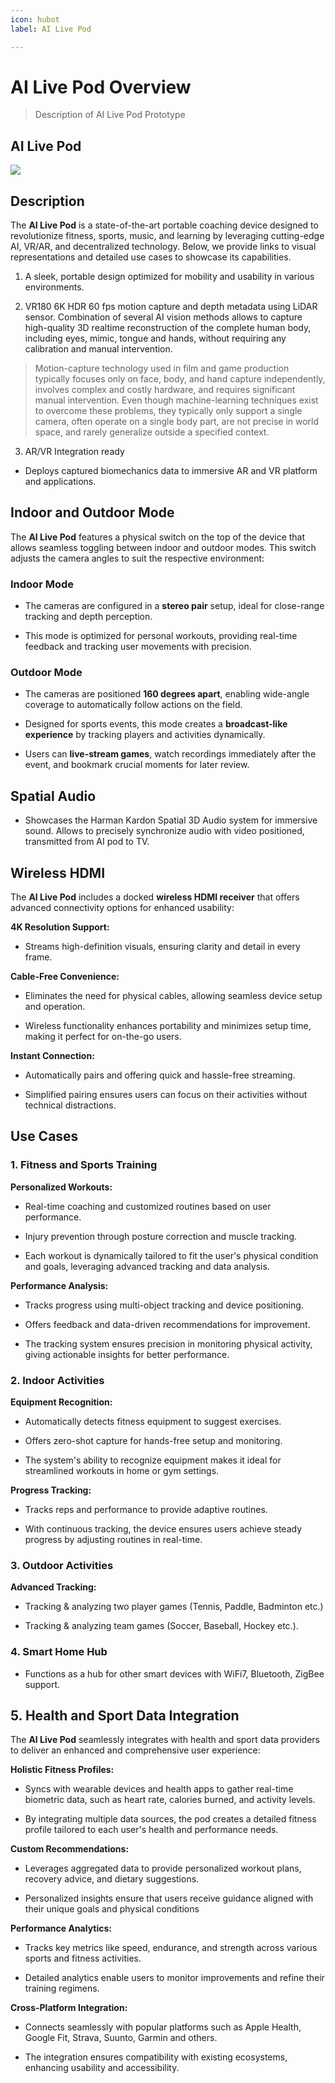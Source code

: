 ```yaml
---
icon: hubot
label: AI Live Pod

---
```


# AI Live Pod Overview

 
> Description of AI Live Pod Prototype

 
## AI Live Pod
![](https://lh7-rt.googleusercontent.com/docsz/AD_4nXcoG4lJjaDMtggBT3kgWuTHPsK-zkjnkg3-229vLtm4efKjTNjuAtK-w5kpZFDQL8tT3SbxUuhlVYxfjAWYcw-uTNDUBqcZL3N-vj7rpC5PdPkIhzdkVuXPPbmLupCwfD-sgF8zrg?key=AsJEkgePh24159X10uUz6PJ-)

## Description

The **AI Live Pod** is a state-of-the-art portable coaching device designed to revolutionize fitness, sports, music, and learning by leveraging cutting-edge AI, VR/AR, and decentralized technology. Below, we provide links to visual representations and detailed use cases to showcase its capabilities.

1. A sleek, portable design optimized for mobility and usability in various environments.

2.  VR180 6K HDR 60 fps motion capture and depth metadata using LiDAR sensor. Combination of several AI vision methods allows to capture high-quality 3D realtime reconstruction of the complete human body, including eyes, mimic, tongue and hands, without requiring any calibration and manual intervention.

  

> Motion-capture technology used in film and game production typically focuses only on face, body, and hand capture independently, involves complex and costly hardware, and requires significant manual intervention.  Even though machine-learning techniques exist to overcome these problems, they typically only support a single camera, often operate on a single body part, are not precise in world space, and rarely generalize outside a specified context.

 
3. AR/VR Integration ready

- Deploys captured biomechanics data to immersive AR and VR platform and applications.


## Indoor and Outdoor Mode

  
The **AI Live Pod** features a physical switch on the top of the device that allows seamless toggling between indoor and outdoor modes. This switch adjusts the camera angles to suit the respective environment:

 
### Indoor Mode

- The cameras are configured in a **stereo pair** setup, ideal for close-range tracking and depth perception.

- This mode is optimized for personal workouts, providing real-time feedback and tracking user movements with precision.

  

### Outdoor Mode

- The cameras are positioned **160 degrees apart**, enabling wide-angle coverage to automatically follow actions on the field.

- Designed for sports events, this mode creates a **broadcast-like experience** by tracking players and activities dynamically.

- Users can **live-stream games**, watch recordings immediately after the event, and bookmark crucial moments for later review.

  

## Spatial Audio

- Showcases the Harman Kardon Spatial 3D Audio system for immersive sound. Allows to precisely synchronize audio with video positioned, transmitted from AI pod to TV.

  

## Wireless HDMI

  

The **AI Live Pod** includes a docked **wireless HDMI receiver** that offers advanced connectivity options for enhanced usability:

  **4K Resolution Support:**

- Streams high-definition visuals, ensuring clarity and detail in every frame.

 **Cable-Free Convenience:**

- Eliminates the need for physical cables, allowing seamless device setup and operation.

- Wireless functionality enhances portability and minimizes setup time, making it perfect for on-the-go users.

**Instant Connection:**

- Automatically pairs and offering quick and hassle-free streaming.

- Simplified pairing ensures users can focus on their activities without technical distractions.

  

## Use Cases

  

### 1. **Fitness and Sports Training**

**Personalized Workouts:**

- Real-time coaching and customized routines based on user performance.

- Injury prevention through posture correction and muscle tracking.

- Each workout is dynamically tailored to fit the user's physical condition and goals, leveraging advanced tracking and data analysis.

  

**Performance Analysis:**

- Tracks progress using multi-object tracking and device positioning.

- Offers feedback and data-driven recommendations for improvement.

-   The tracking system ensures precision in monitoring physical activity, giving actionable insights for better performance.

  

### 2. **Indoor Activities**

**Equipment Recognition:**

- Automatically detects fitness equipment to suggest exercises.

- Offers zero-shot capture for hands-free setup and monitoring.

-   The system's ability to recognize equipment makes it ideal for streamlined workouts in home or gym settings.

  

**Progress Tracking:**

- Tracks reps and performance to provide adaptive routines.

-   With continuous tracking, the device ensures users achieve steady progress by adjusting routines in real-time.

  

### 3. **Outdoor Activities**

**Advanced Tracking:**

- Tracking & analyzing two player games (Tennis, Paddle, Badminton etc.)

- Tracking & analyzing team games (Soccer, Baseball, Hockey etc.).

### 4. **Smart Home Hub**
- Functions as a hub for other smart devices with WiFi7, Bluetooth, ZigBee support.

  

## 5. Health and Sport Data Integration

The **AI Live Pod** seamlessly integrates with health and sport data providers to deliver an enhanced and comprehensive user experience:

**Holistic Fitness Profiles:**

- Syncs with wearable devices and health apps to gather real-time biometric data, such as heart rate, calories burned, and activity levels.

- By integrating multiple data sources, the pod creates a detailed fitness profile tailored to each user's health and performance needs.

  

**Custom Recommendations:**

- Leverages aggregated data to provide personalized workout plans, recovery advice, and dietary suggestions.

- Personalized insights ensure that users receive guidance aligned with their unique goals and physical conditions

**Performance Analytics:**

- Tracks key metrics like speed, endurance, and strength across various sports and fitness activities.

- Detailed analytics enable users to monitor improvements and refine their training regimens.

  

**Cross-Platform Integration:**

- Connects seamlessly with popular platforms such as Apple Health, Google Fit, Strava, Suunto, Garmin and others.

- The integration ensures compatibility with existing ecosystems, enhancing usability and accessibility.
